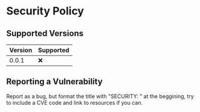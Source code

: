 # Security Policy

## Supported Versions

| Version | Supported          |
| ------- | ------------------ |
|  0.0.1  | :x:                |

## Reporting a Vulnerability
Report as a bug, but format the title with "SECURITY: " at the beggining, try to include a CVE code and link to resources if you can.
